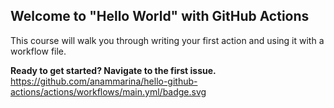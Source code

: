 ## Welcome to "Hello World" with GitHub Actions

This course will walk you through writing your first action and using it with a workflow file. 

**Ready to get started? Navigate to the first issue.**
https://github.com/anammarina/hello-github-actions/actions/workflows/main.yml/badge.svg
